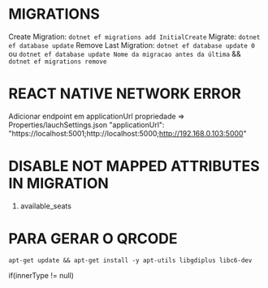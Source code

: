 # MIGRATIONS
Create Migration: `dotnet ef migrations add InitialCreate`
Migrate: `dotnet ef database update`
Remove Last Migration: `dotnet ef database update 0` ou `dotnet ef database update Nome da migracao antes da última` && `dotnet ef migrations remove`

# REACT NATIVE NETWORK ERROR
Adicionar endpoint em applicationUrl propriedade => Properties/lauchSettings.json
"applicationUrl": "https://localhost:5001;http://localhost:5000;http://192.168.0.103:5000"

# DISABLE NOT MAPPED ATTRIBUTES IN MIGRATION
1. available_seats

# PARA GERAR O QRCODE
`apt-get update && apt-get install -y apt-utils libgdiplus libc6-dev`

if(innerType != null)